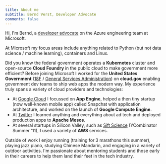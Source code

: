 ```yaml
---
title: About me
subtitle: Bernd Verst, Developer Advocate
comments: false
---
```

Hi, I'm Bernd, a [developer advocate](https://developer.microsoft.com/advocates) on the Azure engineering team at Microsoft.

At Microsoft my focus areas include anything related to Python (but not data science / machine learning), containers and Linux.


Did you know the federal government operates a **Kubernetes** cluster and open-source **Cloud Foundry** in the public cloud to make government more efficient? Before joining Microsoft I worked for the **United States Government** ([18F](https://18f.gov) / [General Services Administration](https://gsa.gov)) on **cloud.gov** enabling government dev teams to ship web apps the modern way. My experience truly spans a variety of cloud providers and technologies:


- At [Google Cloud](https://cloud.google.com) I focussed on **App Engine**, helped a then tiny startup (now well-known mobile app) called Snapchat with application architecture, and worked on the launch of **Google Compute Engine**.
- At [Twitter](https://ads.twitter.com) I learned anything and everything about ad tech and deployed production apps to **Apache Mesos**.
- At several startups in Silicon Valley, such as [Sift Science](https://siftscience.com) (YCombinator Summer '11), I used a variety of **AWS** services.


Outside of work I enjoy running (training for 3 marathons this summer), playing jazz piano, studying Chinese Mandarin, and engaging in a variety of outdoor activities. I'm passionate about mentoring students and those early in their careers to help them land their feet in the tech industry.
